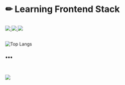 <h1>✏ Learning Frontend Stack</h1>

<br/>

<a href="https://developer.mozilla.org/en-US/docs/Web/JavaScript">
<img src="https://img.shields.io/badge/JavaScript-F7DF1E?style=flat-square&logo=JavaScript&logoColor=black"/>
</a>
<a href="https://www.typescriptlang.org/">
<img src="https://img.shields.io/badge/TypeScript-3178C6?style=flat-square&logo=TypeScript&logoColor=black"/>
</a>
<a href="https://reactjs.org/">
<img src="https://img.shields.io/badge/React-61DAFB?style=flat-square&logo=React&logoColor=black"/>
</a>

<br/>
<br/>

![Top Langs](https://github-readme-stats.vercel.app/api/top-langs/?username=Bokwang0310&layout=compact)

<h3>•••</h3>

<br/>

<p>
  <a href="mailto:chdl2353@naver.com">
    <img src="https://img.shields.io/badge/Mail-EA4335?style=flat-square&logo=gmail&logoColor=white"/>
  </a>
</p>
